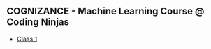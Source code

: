 ## COGNIZANCE - Machine Learning Course @ Coding Ninjas

* [Class 1](https://github.com/rattandeep1998/MACHINE-LEARNING-CN/tree/master/Class%201)